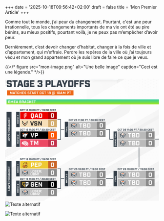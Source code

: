 +++
date = '2025-10-18T09:56:42+02:00'
draft = false
title = 'Mon Premier Article'
+++



Comme tout le monde, j’ai peur du changement. Pourtant, c'est une peur irrationnelle, tous les changements importants de ma vie ont été au pire bénins, au mieux positifs, pourtant voilà, je ne peux pas m’empêcher d’avoir peur.

Dernièrement, c’est devoir changer d’habitat, changer à la fois de ville et d’appartement, qui m’effraie. Perdre les repères de la ville où j’ai toujours vécu et mon grand appartement où je suis libre de faire ce que je veux.

{{</* figure src="mon-image.png" alt="Une belle image" caption="Ceci est une légende." */>}}

![Texte alternatif](/content/blog/mon-premier-article/mon-image.png)
![Texte alternatif](/mon-image.png)

![Texte alternatif](/images/mon-image.png)
